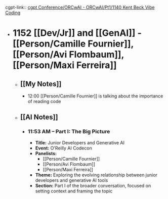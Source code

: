 cgpt-link:: [cgpt Conference/ORCwAI - ORCwAI/Pt1/1140 Kent Beck Vibe Coding](https://chatgpt.com/g/g-p-681cc9933b4c8191bcf21e72a6de0e2b-conference-orcwai/c/681cd091-56a0-800a-b774-3cb99dee6b24)

- # 1152 [[Dev/Jr]] and [[GenAI]] - [[Person/Camille Fournier]], [[Person/Avi Flombaum]], [[Person/Maxi Ferreira]]
	- ## [[My Notes]]
		- 12:00 [[Person/Camille Fournier]] is talking about the importance of reading code
	- ## [[AI Notes]]
		- ### 11:53 AM – Part I: The Big Picture
			- **Title:** Junior Developers and Generative AI
			- **Event:** O'Reilly AI Codecon
			- **Panelists:**
				- [[Person/Camille Fournier]]
				- [[Person/Avi Flombaum]]
				- [[Person/Maxi Ferreira]]
			- **Theme:** Exploring the evolving relationship between junior developers and generative AI tools
			- **Section:** Part I of the broader conversation, focused on setting context and framing the topic